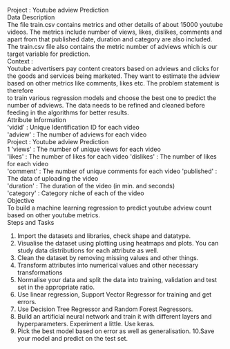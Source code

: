Project : Youtube 
adview Prediction  
Data Description  
The file train.csv contains metrics and other details of about 15000 youtube 
videos. The metrics include number of views, likes, dislikes, comments and 
apart from that published date, duration and category are also included.  
The train.csv file also contains the metric number of adviews which is our 
target variable for prediction.  
Context :  
Youtube advertisers pay content creators based on adviews and clicks for the 
goods and services being marketed. They want to estimate the adview based 
on other metrics like comments, likes etc. The problem statement is therefore  
to train various regression models and choose the best one to predict the 
number of adviews. The data needs to be refined and cleaned before feeding 
in the algorithms for better results.  
Attribute Information  
'vidid' : Unique Identification ID for each video  
'adview' : The number of adviews for each video  
Project : Youtube adview Prediction                                                                                                                     
1 
'views' : The number of unique views for each video  
'likes' : The number of likes for each video 
'dislikes' : The number of likes for each video  
'comment' : The number of unique comments for each video 
'published' : The data of uploading the video  
'duration' : The duration of the video (in min. and seconds)  
'category' : Category niche of each of the video  
Objective  
To build a machine learning regression to predict youtube adview count based 
on other youtube metrics.  
Steps and Tasks  
1. Import the datasets and libraries, check shape and datatype.  
2. Visualise the dataset using plotting using heatmaps and plots. You 
can study data distributions for each attribute as well.  
3. Clean the dataset by removing missing values and other things.  
4. Transform attributes into numerical values and other 
necessary transformations  
5. Normalise your data and split the data into training, validation and test 
set in the appropriate ratio.  
6. Use linear regression, Support Vector Regressor for training and get 
errors.  
7. Use Decision Tree Regressor and Random Forest Regressors.  
8. Build an artificial neural network and train it with different layers 
and hyperparameters. Experiment a little. Use keras.  
9. Pick the best model based on error as well as 
generalisation. 
10.Save your model and predict on the test set.
